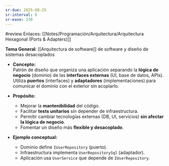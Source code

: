 ```yaml
---
sr-due: 2025-08-25
sr-interval: 6
sr-ease: 230
---
```

 #review 
Enlaces: [[Notes/Programación/Arquitectura/Arquitectura Hexagonal (Ports & Adapters)]]

**Tema General**: [[Arquitectura de software]] de software y diseño de sistemas desacoplados

- **Concepto:**  
    Patrón de diseño que organiza una aplicación separando la **lógica de negocio** (dominio) de las **interfaces externas** (UI, base de datos, APIs). Utiliza **puertos** (interfaces) y **adaptadores** (implementaciones) para comunicar el dominio con el exterior sin acoplarlo.

- **Propósito:**
    - Mejorar la **mantenibilidad** del código.
    - Facilitar **tests unitarios** sin depender de infraestructura.
    - Permitir cambiar tecnologías externas (DB, UI, servicios) **sin afectar la lógica de negocio**.
    - Fomentar un diseño más **flexible y desacoplado**.
        
- **Ejemplo conceptual:**
    - Dominio define `IUserRepository` (puerto).
    - Infraestructura implementa `UserRepositorySql` (adaptador).
    - Aplicación usa `UserService` que depende de `IUserRepository`.